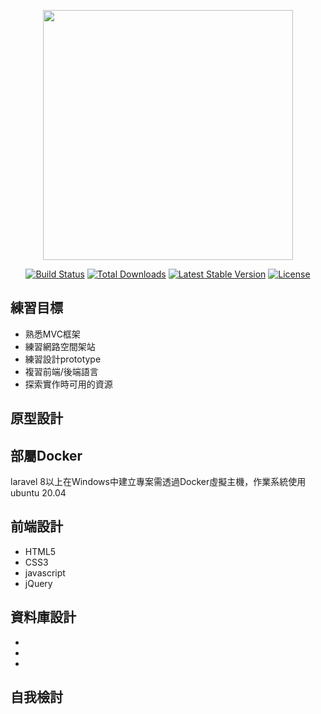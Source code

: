 <p align="center"><a href="https://laravel.com" target="_blank"><img src="https://raw.githubusercontent.com/laravel/art/master/logo-lockup/5%20SVG/2%20CMYK/1%20Full%20Color/laravel-logolockup-cmyk-red.svg" width="400"></a></p>

<p align="center">
    <a href="https://travis-ci.org/laravel/framework"><img src="https://travis-ci.org/laravel/framework.svg" alt="Build Status"></a>
    <a href="https://packagist.org/packages/laravel/framework"><img src="https://img.shields.io/packagist/dt/laravel/framework" alt="Total Downloads"></a>
    <a href="https://packagist.org/packages/laravel/framework"><img src="https://img.shields.io/packagist/v/laravel/framework" alt="Latest Stable Version"></a>
    <a href="https://packagist.org/packages/laravel/framework"><img src="https://img.shields.io/packagist/l/laravel/framework" alt="License"></a>
</p>



<h2>練習目標</h2>
    <ul>
        <li>熟悉MVC框架</li>
        <li>練習網路空間架站</li>
        <li>練習設計prototype</li>
        <li>複習前端/後端語言</li>
        <li>探索實作時可用的資源</li>
    </ul>
<h2>原型設計</h2>
    
<h2>部屬Docker</h2>
    <p>laravel 8以上在Windows中建立專案需透過Docker虛擬主機，作業系統使用ubuntu 20.04</p>
    
<h2>前端設計</h2>
    <ul>
        <li>HTML5</li>    
        <li>CSS3</li>
        <li>javascript</li>
        <li>jQuery</li>
    </ul>

<h2>資料庫設計</h2>
    <ul>
        <li></li>
        <li></li>
        <li></li>
    </ul>

<h2>自我檢討</h2>

